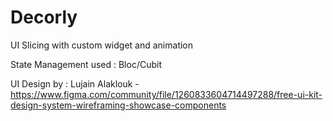 # Decorly
UI Slicing with custom widget and animation

State Management used : Bloc/Cubit

UI Design by : Lujain Alaklouk - https://www.figma.com/community/file/1260833604714497288/free-ui-kit-design-system-wireframing-showcase-components

